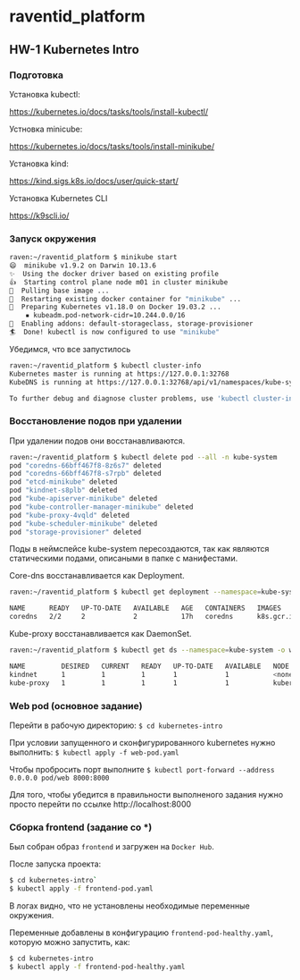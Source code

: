 # raventid_platform
## HW-1 Kubernetes Intro
### Подготовка

Установка kubectl: 

https://kubernetes.io/docs/tasks/tools/install-kubectl/

Устновка minicube:

https://kubernetes.io/docs/tasks/tools/install-minikube/

Установка kind:

https://kind.sigs.k8s.io/docs/user/quick-start/

Установка Kubernetes CLI

https://k9scli.io/

### Запуск окружения
```sh
raven:~/raventid_platform $ minikube start
😄  minikube v1.9.2 on Darwin 10.13.6
✨  Using the docker driver based on existing profile
👍  Starting control plane node m01 in cluster minikube
🚜  Pulling base image ...
🔄  Restarting existing docker container for "minikube" ...
🐳  Preparing Kubernetes v1.18.0 on Docker 19.03.2 ...
    ▪ kubeadm.pod-network-cidr=10.244.0.0/16
🌟  Enabling addons: default-storageclass, storage-provisioner
🏄  Done! kubectl is now configured to use "minikube"
```

Убедимся, что все запустилось
``` sh
raven:~/raventid_platform $ kubectl cluster-info
Kubernetes master is running at https://127.0.0.1:32768
KubeDNS is running at https://127.0.0.1:32768/api/v1/namespaces/kube-system/services/kube-dns:dns/proxy

To further debug and diagnose cluster problems, use 'kubectl cluster-info dump'.

```


### Восстановление подов при удалении
При удалении подов они восстанавливаются.
``` sh
raven:~/raventid_platform $ kubectl delete pod --all -n kube-system
pod "coredns-66bff467f8-8z6s7" deleted
pod "coredns-66bff467f8-s7rpb" deleted
pod "etcd-minikube" deleted
pod "kindnet-s8plb" deleted
pod "kube-apiserver-minikube" deleted
pod "kube-controller-manager-minikube" deleted
pod "kube-proxy-4vqld" deleted
pod "kube-scheduler-minikube" deleted
pod "storage-provisioner" deleted
```
Поды в неймспейсе kube-system пересоздаются, так как являются статическими подами, описаными в папке с манифестами.

Core-dns восстанавливается как Deployment.

``` sh
raven:~/raventid_platform $ kubectl get deployment --namespace=kube-system -o wide

NAME      READY   UP-TO-DATE   AVAILABLE   AGE   CONTAINERS   IMAGES                     SELECTOR
coredns   2/2     2            2           17h   coredns      k8s.gcr.io/coredns:1.6.7   k8s-app=kube-dns
```

Kube-proxy восстанавливается как DaemonSet.

``` sh
raven:~/raventid_platform $ kubectl get ds --namespace=kube-system -o wide

NAME         DESIRED   CURRENT   READY   UP-TO-DATE   AVAILABLE   NODE SELECTOR            AGE     CONTAINERS    IMAGES                          SELECTOR
kindnet      1         1         1       1            1           <none>                   2d17h   kindnet-cni   kindest/kindnetd:0.5.3          app=kindnet
kube-proxy   1         1         1       1            1           kubernetes.io/os=linux   2d17h   kube-proxy    k8s.gcr.io/kube-proxy:v1.18.0   k8s-app=kube-proxy
```

### Web pod (основное задание)
Перейти в рабочую директорию:
`$ cd kubernetes-intro`

При условии запущенного и сконфигурированного kubernetes нужно выполнить:
`$ kubectl apply -f web-pod.yaml`

Чтобы пробросить порт выполните
`$ kubectl port-forward --address 0.0.0.0 pod/web 8000:8000`

Для того, чтобы убедится в правильности выполненого задания нужно просто перейти
по ссылке http://localhost:8000


### Сборка frontend (задание со *)

Был собран образ `frontend` и загружен на `Docker Hub`.

После запуска проекта:
``` sh
$ cd kubernetes-intro`
$ kubectl apply -f frontend-pod.yaml
```

В логах видно, что не установлены необходимые переменные окружения.

Переменные добавлены в конфигурацию `frontend-pod-healthy.yaml`, которую можно
запустить, как:

``` sh
$ cd kubernetes-intro
$ kubectl apply -f frontend-pod-healthy.yaml
```
